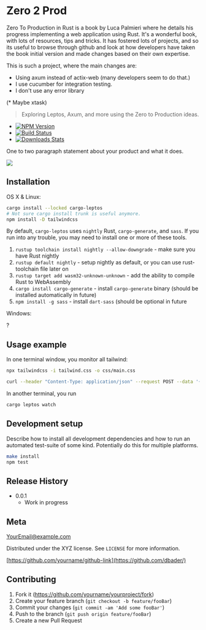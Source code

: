 # Zero 2 Prod

Zero To Production in Rust is a book by Luca Palmieri where he details his progress
implementing a web application using Rust. It's a wonderful book, with lots of resources,
tips and tricks. It has fostered lots of projects, and so its useful to browse through
github and look at how developers have taken the book initial version and made changes
based on their own expertise.

This is such a project, where the main changes are:
* Using axum instead of actix-web (many developers seem to do that.)
* I use cucumber for integration testing.
* I don't use any error library

(* Maybe xtask)

> Exploring Leptos, Axum, and more using the Zero to Production ideas.

- [![NPM Version][npm-image]][npm-url]
- [![Build Status][travis-image]][travis-url]
- [![Downloads Stats][npm-downloads]][npm-url]

One to two paragraph statement about your product and what it does.

![](header.png)

## Installation

OS X & Linux:

```sh
cargo install --locked cargo-leptos
# Not sure cargo install trunk is useful anymore.
npm install -D tailwindcss
```

By default, `cargo-leptos` uses `nightly` Rust, `cargo-generate`, and `sass`. If
you run into any trouble, you may need to install one or more of these tools.

1. `rustup toolchain install nightly --allow-downgrade` - make sure you have
   Rust nightly
2. `rustup default nightly` - setup nightly as default, or you can use
   rust-toolchain file later on
3. `rustup target add wasm32-unknown-unknown` - add the ability to compile Rust
   to WebAssembly
4. `cargo install cargo-generate` - install `cargo-generate` binary (should be
   installed automatically in future)
5. `npm install -g sass` - install `dart-sass` (should be optional in future

Windows:

?

## Usage example

In one terminal window, you monitor all tailwind:

```sh
npx tailwindcss -i tailwind.css -o css/main.css
```

```sh
curl --header "Content-Type: application/json" --request POST --data '{"username": "alice", "email": "alice@acme.inc"}' http://localhost:8082/subscriptions
```
In another terminal, you run 

```sh
cargo leptos watch
```

## Development setup

Describe how to install all development dependencies and how to run an automated
test-suite of some kind. Potentially do this for multiple platforms.

```sh
make install
npm test
```

## Release History

- 0.0.1
  - Work in progress

## Meta

YourEmail@example.com

Distributed under the XYZ license. See `LICENSE` for more information.

[https://github.com/yourname/github-link](https://github.com/dbader/)

## Contributing

1. Fork it (<https://github.com/yourname/yourproject/fork>)
2. Create your feature branch (`git checkout -b feature/fooBar`)
3. Commit your changes (`git commit -am 'Add some fooBar'`)
4. Push to the branch (`git push origin feature/fooBar`)
5. Create a new Pull Request

<!-- Markdown link & img dfn's -->

[npm-image]: https://img.shields.io/npm/v/datadog-metrics.svg?style=flat-square
[npm-url]: https://npmjs.org/package/datadog-metrics
[npm-downloads]:
  https://img.shields.io/npm/dm/datadog-metrics.svg?style=flat-square
[travis-image]:
  https://img.shields.io/travis/dbader/node-datadog-metrics/master.svg?style=flat-square
[travis-url]: https://travis-ci.org/dbader/node-datadog-metrics
[wiki]: https://github.com/yourname/yourproject/wiki
